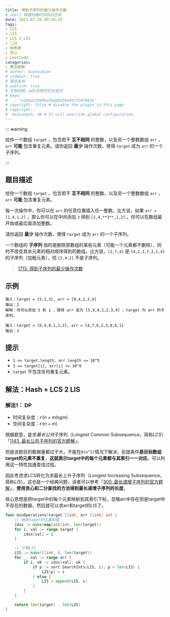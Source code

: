 ```yaml
---
title: 得到子序列的最少操作次数
# shell 根据创建时间自动生成
date: 2021-07-26 09:39:35
tags:
- LCS
- LIS
- LCS 2 LIS
- 二分
- 哈希表
- 贪心
- LeetCode
categories:
- 算法题解
# author: Guanyuqian
# sidebar: true
# 是否发布
# publish: true
# 文档加密，md5加密的32位密文
# keys:
# 	- 'e10adc3949ba59abbe56e057f20f883e'
# copyright: false # disable the plugin in this page 
# copyright:
#  minLength: 40 # It will override global configuration. 
---
```


::: warning

给你一个数组 `target` ，包含若干 **互不相同** 的整数，以及另一个整数数组 `arr` ，`arr` **可能** 包含重复元素。请你返回 **最少** 操作次数，使得 `target` 成为 `arr` 的一个子序列。

:::

<!-- more -->

## 题目描述

给你一个数组 `target` ，包含若干 **互不相同** 的整数，以及另一个整数数组 `arr` ，`arr` **可能** 包含重复元素。

每一次操作中，你可以在 `arr` 的任意位置插入任一整数。比方说，如果 `arr = [1,4,1,2]`  ，那么你可以在中间添加 `3` 得到 `[1,4,**3**,1,2]` 。你可以在数组最开始或最后面添加整数。

请你返回 **最少** 操作次数，使得 `target` 成为 `arr` 的一个子序列。

一个数组的 **子序列** 指的是删除原数组的某些元素（可能一个元素都不删除），同时不改变其余元素的相对顺序得到的数组。比方说，`[2,7,4]` 是 `[4,2,3,7,2,1,4]` 的子序列（加粗元素），但 `[2,4,2]` 不是子序列。

> [1713. 得到子序列的最少操作次数](https://leetcode-cn.com/problems/minimum-operations-to-make-a-subsequence/)



## 示例

```
输入：target = [5,1,3], arr = [9,4,2,3,4]
输出：2
解释：你可以添加 5 和 1 ，使得 arr 变为 [5,9,4,1,2,3,4] ，target 为 arr 的子序列。

输入：target = [6,4,8,1,3,2], arr = [4,7,6,2,3,8,6,1]
输出：3
```



## 提示

- `1 <= target.length, arr.length <= 10^5`
- `1 <= target[i], arr[i] <= 10^9`
- `target` 不包含任何重复元素。

## 解法：Hash + LCS 2 LIS

### 解法1： DP

- 时间复杂度：$\mathcal{O}(n+mlogm)$
- 空间复杂度：$\mathcal{O}(n+m)$

根据题意，是求*最长公共*子序列（Longest Common Subsequence，简称*LCS*）「[1143. 最长公共子序列的官方题解](https://leetcode-cn.com/problems/longest-common-subsequence/solution/zui-chang-gong-gong-zi-xu-lie-by-leetcod-y7u0/)」。

但是该题目的数据量都过于大，不能在`O(n^2)`情况下解决，前提条件**是目标数组target的元素不重复**，**这就表示target中的每个元素都与其索引一一对应**。可以利用这一特性加速查找过程。

因此考虑求LCS转化为求最长上升子序列（Longest Increasing Subsequence，简称*LIS*）。这也是一个经典问题，读者可以参考「[300. 最长递增子序列的官方题解](https://leetcode-cn.com/problems/longest-increasing-subsequence/solution/zui-chang-shang-sheng-zi-xu-lie-by-leetcode-soluti/)」，**使用贪心和二分查找的方法得到最长递增子序列的长度**。

核心思想是把target中的每个元素映射到其索引下标，忽略arr中存在但是target中不存在的数据，然后就可以求arr和target的LIS了。

```go
func minOperations(target []int, arr []int) int {
    // 映射taget的位置和值
    idxs := make(map[int]int, len(target))
    for i, val := range target {
        idxs[val] = i
    }

    // 计算LIS
    LIS := make([]int, 0, len(target))
    for _, val := range arr {
        if i, ok := idxs[val]; ok {
            if p := sort.SearchInts(LIS, i); p < len(LIS) {
                LIS[p] = i
            } else {
                LIS = append(LIS, i)
            }
        }
    }

    return len(target) - len(LIS)
}
```



